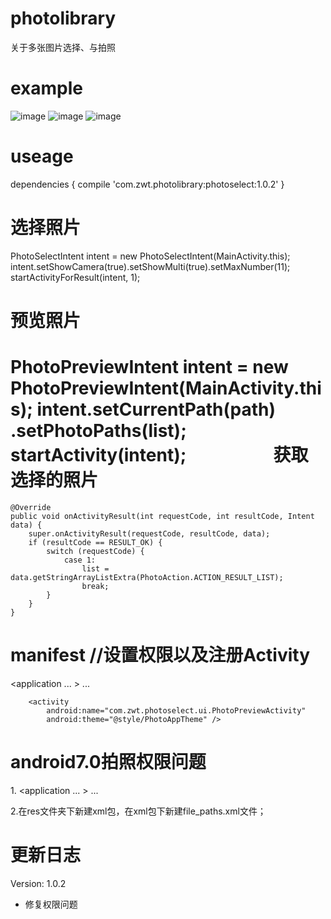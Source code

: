 photolibrary
==============================================================
关于多张图片选择、与拍照

example
==============================================================
![image](https://github.com/zhangweitao521/photolibrary/raw/master/screen/TIM图片20180315120703.jpg)
![image](http://github.com/zhangweitao521/photolibrary/raw/master/screen/TIM图片20180315120657.jpg)
![image](http://github.com/zhangweitao521/photolibrary/blob/master/screen/TIM%E5%9B%BE%E7%89%8720180315120657.jpg)

useage
==============================================================
dependencies {
   compile 'com.zwt.photolibrary:photoselect:1.0.2'
}

选择照片
==============================================================
PhotoSelectIntent intent = new PhotoSelectIntent(MainActivity.this);
intent.setShowCamera(true).setShowMulti(true).setMaxNumber(11);
startActivityForResult(intent, 1);
                        
预览照片
==============================================================
PhotoPreviewIntent intent = new PhotoPreviewIntent(MainActivity.this);
                    intent.setCurrentPath(path)
                          .setPhotoPaths(list);
                    startActivity(intent);
                    
获取选择的照片
==============================================================
    @Override
    public void onActivityResult(int requestCode, int resultCode, Intent data) {
        super.onActivityResult(requestCode, resultCode, data);
        if (resultCode == RESULT_OK) {
            switch (requestCode) {
                case 1:
                    list = data.getStringArrayListExtra(PhotoAction.ACTION_RESULT_LIST);
                    break;
            }
        }
    }
    
manifest //设置权限以及注册Activity
==============================================================
<manifest xmlns:android="http://schemas.android.com/apk/res/android"
    >
    <uses-permission android:name="android.permission.READ_EXTERNAL_STORAGE"/>
    <uses-permission android:name="android.permission.WRITE_EXTERNAL_STORAGE"/>
    <uses-permission android:name="android.permission.CAMERA" />
  <application
    ...
    >
    ...
       <!--@style/PhotoAppTheme是图片选择界面样式-->
       <activity
            android:name="com.zwt.photoselect.ui.PhotoSelectActivity"
            android:theme="@style/PhotoAppTheme" />

        <activity
            android:name="com.zwt.photoselect.ui.PhotoPreviewActivity"
            android:theme="@style/PhotoAppTheme" />
    
  </application>
</manifest>

android7.0拍照权限问题
==============================================================
1.<manifest xmlns:android="http://schemas.android.com/apk/res/android"
    >
    <uses-permission android:name="android.permission.READ_EXTERNAL_STORAGE"/>
    <uses-permission android:name="android.permission.WRITE_EXTERNAL_STORAGE"/>
    <uses-permission android:name="android.permission.CAMERA" />
  <application
    ...
    >
    ...
        <!-- 解决Android7.0相机相册权限配置 -->
        <provider
            android:name="android.support.v4.content.FileProvider"
            android:authorities="com.zwt.testapplication.provider"
            android:exported="false"
            android:grantUriPermissions="true">
            <meta-data
                android:name="android.support.FILE_PROVIDER_PATHS"
                android:resource="@xml/file_paths" />
        </provider>
    
  </application>
</manifest>
2.在res文件夹下新建xml包，在xml包下新建file_paths.xml文件；
<?xml version="1.0" encoding="utf-8"?>
<resources>
    <paths>
        <external-path
            name="camera_photos"
            path="." />
    </paths>
</resources>

更新日志
==============================================================
Version: 1.0.2
* 修复权限问题
